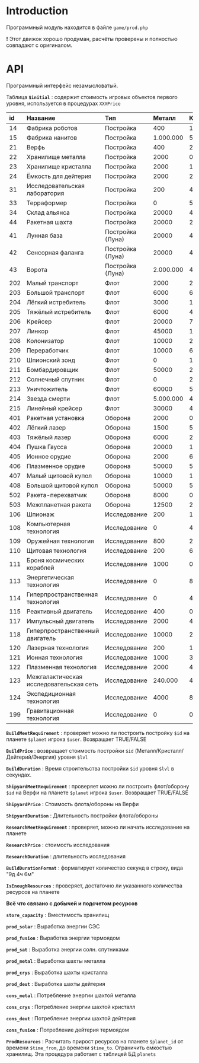 # Introduction #

Программный модуль находится в файле `game/prod.php`

**!** Этот движок хорошо продуман, расчёты проверены и полностью совпадают с оригиналом.

# API #

Программный интерфейс незамысловатый.

Таблица **`$initial`** : содержит стоимость игровых объектов первого уровня, используется в процедурах `XXXPrice`

| **id** | **Название** | **Тип** | **Металл** | **Кристалл** | **Дейтерий** | **Энергия** |
|:-------|:---------------------|:-----------|:-----------------|:---------------------|:---------------------|:-------------------|
|14      | Фабрика роботов|Постройка|400               |120                   |200                   |0                   |
|15      | Фабрика нанитов|Постройка|1.000.000         |500.000               |100.000               |0                   |
|21      | Верфь           |Постройка|400               |200                   |100                   |0                   |
|22      | Хранилище металла|Постройка|2000              |0                     |0                     |0                   |
|23      | Хранилище кристалла|Постройка|2000              |1000                  |0                     |0                   |
|24      | Ёмкость для дейтерия|Постройка|2000              |2000                  |0                     |0                   |
|31      | Исследовательская лаборатория|Постройка|200               |400                   |200                   |0                   |
|33      | Терраформер|Постройка|0                 |50.000                |100.000               |1000                |
|34      | Склад альянса|Постройка|20000             |40000                 |0                     |0                   |
|44      | Ракетная шахта|Постройка|20000             |20000                 |1000                  |0                   |
|41      | Лунная база|Постройка (Луна)|20000             |40000                 |20000                 |0                   |
|42      | Сенсорная фаланга|Постройка (Луна)|20000             |40000                 |20000                 |0                   |
|43      | Ворота         |Постройка (Луна)|2.000.000         |4.000.000             |2.000.000             |0                   |
|202     | Малый транспорт|Флот    |2000              |2000                  |0                     |0                   |
|203     | Большой транспорт|Флот    |6000              |6000                  |0                     |0                   |
|204     | Лёгкий истребитель|Флот    |3000              |1000                  |0                     |0                   |
|205     | Тяжёлый истребитель|Флот    |6000              |4000                  |0                     |0                   |
|206     | Крейсер       |Флот    |20000             |7000                  |2000                  |0                   |
|207     | Линкор         |Флот    |45000             |15000                 |0                     |0                   |
|208     | Колонизатор|Флот    |10000             |20000                 |10000                 |0                   |
|209     | Переработчик|Флот    |10000             |6000                  |2000                  |0                   |
|210     | Шпионский зонд|Флот    |0                 |1000                  |0                     |0                   |
|211     | Бомбардировщик|Флот    |50000             |25000                 |15000                 |0                   |
|212     | Солнечный спутник|Флот    |0                 |2000                  |500                   |0                   |
|213     | Уничтожитель|Флот    |60000             |50000                 |15000                 |0                   |
|214     | Звезда смерти|Флот    |5.000.000         |4.000.000             |1.000.000             |0                   |
|215     | Линейный крейсер|Флот    |30000             |40000                 |15000                 |0                   |
|401     | Ракетная установка|Оборона|2000              |0                     |0                     |0                   |
|402     | Лёгкий лазер|Оборона|1500              |500                   |0                     |0                   |
|403     | Тяжёлый лазер|Оборона|6000              |2000                  |0                     |0                   |
|404     | Пушка Гаусса|Оборона|20000             |15000                 |2000                  |0                   |
|405     | Ионное орудие|Оборона|2000              |6000                  |0                     |0                   |
|406     | Плазменное орудие|Оборона|50000             |50000                 |30000                 |0                   |
|407     | Малый щитовой купол|Оборона|10000             |10000                 |0                     |0                   |
|408     | Большой щитовой купол|Оборона|50000             |50000                 |0                     |0                   |
|502     | Ракета-перехватчик|Оборона|8000              |0                     |2000                  |0                   |
|503     | Межпланетная ракета|Оборона|12500             |2500                  |10000                 |0                   |
|106     | Шпионаж       |Исследование|200               |1000                  |200                   |0                   |
|108     | Компьютерная технология|Исследование|0                 |400                   |600                   |0                   |
|109     | Оружейная технология|Исследование|800               |200                   |0                     |0                   |
|110     | Щитовая технология|Исследование|200               |600                   |0                     |0                   |
|111     | Броня космических кораблей|Исследование|1000              |0                     |0                     |0                   |
|113     | Энергетическая технология|Исследование|0                 |800                   |400                   |0                   |
|114     | Гиперпространственная технология|Исследование|0                 |4000                  |2000                  |0                   |
|115     | Реактивный двигатель|Исследование|400               |0                     |600                   |0                   |
|117     | Импульсный двигатель|Исследование|2000              |4000                  |600                   |0                   |
|118     | Гиперпространственный двигатель|Исследование|10000             |20000                 |6000                  |0                   |
|120     | Лазерная технология|Исследование|200               |100                   |0                     |0                   |
|121     | Ионная технология|Исследование|1000              |300                   |100                   |0                   |
|122     | Плазменная технология|Исследование|2000              |4000                  |1000                  |0                   |
|123     | Межгалактическая исследовательская сеть|Исследование|240.000           |400.000               |160.000               |0                   |
|124     | Экспедиционная технология|Исследование|4000              |8000                  |4000                  |0                   |
|199     | Гравитационная технология|Исследование|0                 |0                     |0                     |300.000             |

**`BuildMeetRequirement`** : проверяет можно ли построить постройку `$id` на планете `$planet` игрока `$user`. Возвращает TRUE/FALSE

**`BuildPrice`** : возвращает стоимость постройки `$id` (Металл/Кристалл/Дейтерий/Энергия) уровня `$lvl`

**`BuildDuration`** : Время строительства постройки `$id` уровня `$lvl` в секундах.

**`ShipyardMeetRequirement`** : проверяет можно ли построить флот/оборону `$id` на Верфи на планете `$planet` игрока `$user`. Возвращает TRUE/FALSE

**`ShipyardPrice`** : Стоимость флота/обороны на Верфи

**`ShipyardDuration`** : Длительность постройки флота/обороны

**`ResearchMeetRequirement`** : проверяет, можно ли начать исследование на планете

**`ResearchPrice`** : стоимость исследования

**`ResearchDuration`** : длительность исследования

**`BuildDurationFormat`** : форматирует количество секунд в строку, вида "9д 4ч 6м"

**`IsEnoughResources`** : проверяет, достаточно ли указанного количества ресурсов на планете

**Всё что связано с добычей и подсчетом ресурсов**

**`store_capacity`** : Вместимость хранилищ

**`prod_solar`** : Выработка энергии СЭС

**`prod_fusion`** : Выработка энергии термоядом

**`prod_sat`** : Выработка энергии солн. спутниками

**`prod_metal`** : Выработка шахты металла

**`prod_crys`** : Выработка шахты кристалла

**`prod_deut`** : Выработка шахты дейтерия

**`cons_metal`** : Потребление энергии шахтой металла

**`cons_crys`** : Потребление энергии шахтой кристалл

**`cons_deut`** : Потребление энергии шахтой дейтерия

**`cons_fusion`** : Потребление дейтерия термоядом

**`ProdResources`** : Расчитать прирост ресурсов на планете `$planet_id` от времени `$time_from`, до времени `$time_to`. Ограничить емкостью хранилищ. Эта процедура работает с таблицей БД `planets`